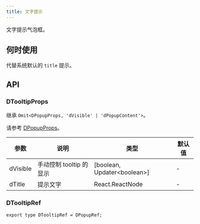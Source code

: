 ```yaml
---
title: 文字提示
---
```


文字提示气泡框。

## 何时使用

代替系统默认的 `title` 提示。

## API

### DTooltipProps

继承 `Omit<DPopupProps, 'dVisible' | 'dPopupContent'>`。

请参考 [DPopupProps](/components/Interface#DPopupProps)。

<!-- prettier-ignore-start -->
| 参数 | 说明 | 类型 | 默认值 | 
| --- | --- | --- | --- | 
| dVisible | 手动控制 tooltip 的显示 | [boolean, Updater\<boolean\>] | - |
| dTitle | 提示文字 | React.ReactNode | - |
<!-- prettier-ignore-end -->

### DTooltipRef

```tsx
export type DTooltipRef = DPopupRef;
```
